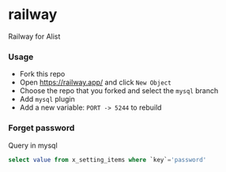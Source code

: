 # railway
Railway for Alist

### Usage
- Fork this repo
- Open https://railway.app/ and click `New Object`
- Choose the repo that you forked and select the `mysql` branch
- Add `mysql` plugin
- Add a new variable: `PORT -> 5244` to rebuild

### Forget password
Query in mysql
```sql
select value from x_setting_items where `key`='password'
```